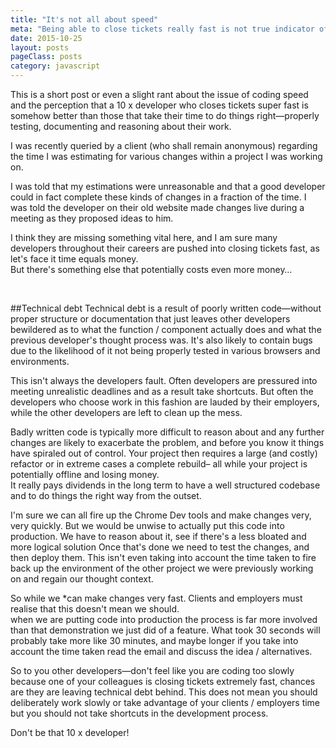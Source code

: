```yaml
---
title: "It's not all about speed"
meta: "Being able to close tickets really fast is not true indicator of a developer's ability"
date: 2015-10-25
layout: posts
pageClass: posts
category: javascript
---
```


This is a short post or even a slight rant about the issue of coding speed and
the perception that a 10 x developer who closes tickets super fast is somehow
better than those that take their time to do things right&mdash;properly testing,
documenting and reasoning about their work.

I was recently queried by a client (who shall remain anonymous) regarding the 
time I was estimating for various changes within a project I was working on.

I was told that my estimations were unreasonable and that a good developer could
in fact complete these kinds of changes in a fraction of the time.  I was told
the developer on their old website made changes live during a meeting as they
proposed ideas to him.

I think they are missing something vital here, and I am sure many developers
throughout their careers are pushed into closing tickets fast, as let's face it
time equals money.  
But there's something else that potentially costs even more money&hellip;

&nbsp;

##Technical debt
Technical debt is a result of poorly written code&mdash;without 
proper structure or documentation that just leaves other developers bewildered
as to what the function / component actually does and what the previous 
developer's thought process was.  It's also likely to contain bugs due to 
the likelihood of it not being properly tested in various browsers and 
environments.

This isn't always the developers fault.  Often developers are pressured into
meeting unrealistic deadlines and as a result take shortcuts.  But often the 
developers who choose work in this fashion are lauded by their employers, 
while the other developers are left to clean up the mess.

Badly written code is typically more difficult to
reason about and any further changes are likely to exacerbate the problem, and 
before you know it things have spiraled out of control.  Your project then
requires a large (and costly) refactor or in extreme cases a complete rebuild&ndash;
all while your project is potentially offline and losing money.  
It really pays dividends in the long term to have a well structured codebase
and to do things the right way from the outset.

I'm sure we can all fire up the Chrome Dev tools and make changes very, very
quickly.  But we would be unwise to actually put this code into production.  We
have to reason about it, see if there's a less bloated and more logical solution
Once that's done we need to test the changes, and then deploy them.
This isn't even taking into account the time taken to fire back up the 
environment of the other project we were previously working on and regain our 
thought context.

So while we *can make changes very fast.  Clients and employers
must realise that this doesn't mean we should.  
when we are putting code into production the process is far
more involved than that demonstration we just did of a feature.  What took
30 seconds will probably take more like 30 minutes, and maybe longer if you
take into account the time taken read the email and discuss the idea / 
alternatives.

So to you other developers&mdash;don't feel like you are coding too slowly
because one of your colleagues is closing tickets extremely fast, chances are
they are leaving technical debt behind.  This does not mean you should 
deliberately work slowly or take advantage of your clients / employers time
but you should not take shortcuts in the development process.

Don't be that 10 x developer!

